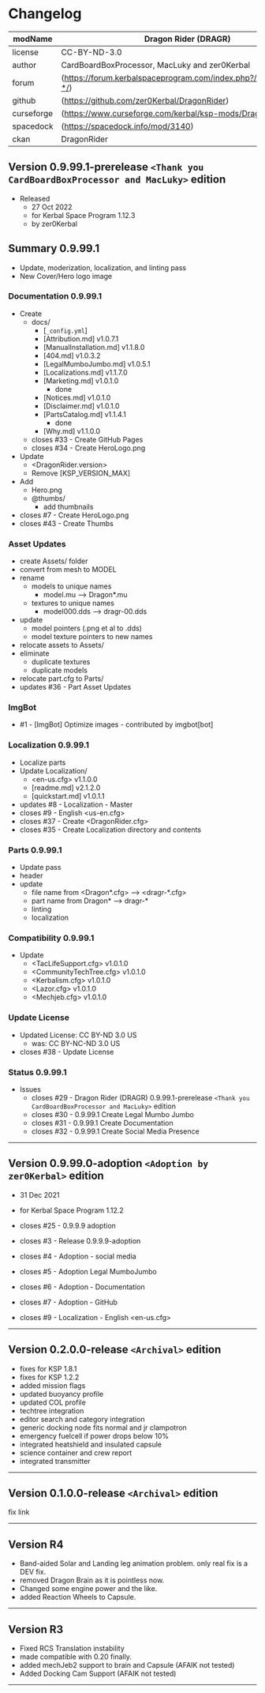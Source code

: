 # Changelog  
  
| modName    | Dragon Rider (DRAGR)                                              |
| ---------- | ----------------------------------------------------------------- |
| license    | CC-BY-ND-3.0                                                      |
| author     | CardBoardBoxProcessor, MacLuky and zer0Kerbal                     |
| forum      | (https://forum.kerbalspaceprogram.com/index.php?/topic/210281-*/) |
| github     | (https://github.com/zer0Kerbal/DragonRider)                       |
| curseforge | (https://www.curseforge.com/kerbal/ksp-mods/DragonRider)          |
| spacedock  | (https://spacedock.info/mod/3140)                                 |
| ckan       | DragonRider                                                       |

## Version 0.9.99.1-prerelease `<Thank you CardBoardBoxProcessor and MacLuky>` edition

* Released
  * 27 Oct 2022
  * for Kerbal Space Program 1.12.3
  * by zer0Kerbal

## Summary 0.9.99.1

* Update, moderization, localization, and linting pass
* New Cover/Hero logo image

### Documentation 0.9.99.1

* Create
  * docs/
    * [`_config.yml`]
    * [Attribution.md] v1.0.7.1
    * [ManualInstallation.md] v1.1.8.0
    * [404.md] v1.0.3.2
    * [LegalMumboJumbo.md] v1.0.5.1
    * [Localizations.md] v1.1.7.0
    * [Marketing.md] v1.0.1.0
      * done
    * [Notices.md] v1.0.1.0
    * [Disclaimer.md] v1.0.1.0
    * [PartsCatalog.md] v1.1.4.1
      * done
    * [Why.md] v1.1.0.0
  * closes #33 - Create GitHub Pages
  * closes #34 - Create HeroLogo.png
* Update
  * <DragonRider.version>
  * Remove [KSP_VERSION_MAX]
* Add
  * Hero.png
  * @thumbs/
    * add thumbnails
* closes #7 - Create HeroLogo.png
* closes #43 - Create Thumbs

### Asset Updates

* create Assets/ folder
* convert from mesh to MODEL
* rename
  * models to unique names
    * model.mu --> Dragon*.mu
  * textures to unique names
    * model000.dds --> dragr-00.dds
* update
  * model pointers (.png et al to .dds)
  * model texture pointers to new names
* relocate assets to Assets/
* eliminate
  * duplicate textures
  * duplicate models
* relocate part.cfg to Parts/
* updates #36 - Part Asset Updates

### ImgBot

* #1 - [ImgBot] Optimize images - contributed by imgbot[bot]

### Localization 0.9.99.1

* Localize parts
* Update Localization/
  * <en-us.cfg> v1.1.0.0
  * [readme.md] v2.1.2.0
  * [quickstart.md] v1.0.1.1
* updates #8 - Localization - Master
* closes #9 - English <us-en.cfg>
* closes #37 - Create <DragonRider.cfg>
* closes #35 - Create Localization directory and contents

### Parts 0.9.99.1

* Update pass
* header
* update
  * file name from <Dragon*.cfg> --> <dragr-*.cfg>
  * part name from Dragon* --> dragr-*
  * linting
  * localization

### Compatibility 0.9.99.1

* Update
  * <TacLifeSupport.cfg> v1.0.1.0
  * <CommunityTechTree.cfg> v1.0.1.0
  * <Kerbalism.cfg> v1.0.1.0
  * <Lazor.cfg> v1.0.1.0
  * <Mechjeb.cfg> v1.0.1.0

### Update License

* Updated License: CC BY-ND 3.0 US
  * was: CC BY-NC-ND 3.0 US
* closes #38 - Update License

### Status 0.9.99.1

* Issues
  * closes #29 - Dragon Rider (DRAGR) 0.9.99.1-prerelease `<Thank you CardBoardBoxProcessor and MacLuky>` edition
  * closes #30 - 0.9.99.1 Create Legal Mumbo Jumbo
  * closes #31 - 0.9.99.1 Create Documentation
  * closes #32 - 0.9.99.1 Create Social Media Presence

---

## Version 0.9.99.0-adoption `<Adoption by zer0Kerbal>` edition

* 31 Dec 2021
* for Kerbal Space Program 1.12.2

* closes #25 - 0.9.9.9 adoption
* closes #3 - Release 0.9.9.9-adoption
* closes #4 - Adoption - social media
* closes #5 - Adoption Legal MumboJumbo
* closes #6 - Adoption - Documentation
* closes #7 - Adoption - GitHub
* closes #9 - Localization - English <en-us.cfg>

---

## Version 0.2.0.0-release `<Archival>` edition

* fixes for KSP 1.8.1
* fixes for KSP 1.2.2
* added mission flags
* updated buoyancy profile
* updated COL profile
* techtree integration
* editor search and category integration
* generic docking node fits normal and jr clampotron
* emergency fuelcell if power drops below 10%
* integrated heatshield and insulated capsule
* science container and crew report
* integrated transmitter

---

## Version 0.1.0.0-release `<Archival>` edition

fix link

---

## Version R4

* Band-aided Solar and Landing leg animation problem. only real fix is a DEV fix.
* removed Dragon Brain as it is pointless now.
* Changed some engine power and the like.
* added Reaction Wheels to Capsule.

---

## Version R3

* Fixed RCS Translation instability
* made compatible with 0.20 finally.
* added mechJeb2 support to brain and Capsule (AFAIK not tested)
* Added Docking Cam Support (AFAIK not tested)

---
